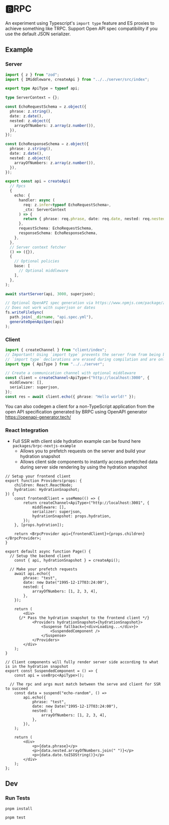 # 🅱️RPC

An experiment using Typescript's `import type` feature and ES proxies to achieve something like TRPC. Support Open API spec compatibility if you use the default JSON serializer.

## Example

### Server

```ts
import { z } from "zod";
import { IMiddleware, createApi } from "../../server/src/index";

export type ApiType = typeof api;

type ServerContext = {};

const EchoRequestSchema = z.object({
  phrase: z.string(),
  date: z.date(),
  nested: z.object({
    arrayOfNumbers: z.array(z.number()),
  }),
});

const EchoResponseSchema = z.object({
  phrase: z.string(),
  date: z.date(),
  nested: z.object({
    arrayOfNumbers: z.array(z.number()),
  }),
});

export const api = createApi(
  // Rpcs
  {
    echo: {
      handler: async (
        req: z.infer<typeof EchoRequestSchema>,
        _ctx: ServerContext
      ) => {
        return { phrase: req.phrase, date: req.date, nested: req.nested };
      },
      requestSchema: EchoRequestSchema,
      responseSchema: EchoResponseSchema,
    },
  },
  // Server context fetcher
  () => ({}),
  {
    // Optional policies
    base: [
      // Optional middleware
    ],
  },
);

await startServer(api, 3000, superjson);

// Optional OpenAPI spec generation via https://www.npmjs.com/package/zod-to-json-schema
// Does not work with superjson or dates
fs.writeFileSync(
  path.join(__dirname, "api.spec.yml"),
  generateOpenApiSpec(api)
);
```

### Client

```ts
import { createChannel } from "client/index";
// Important! Using `import type` prevents the server from from being bundled with the client
// `import type` declarations are erased during compilation and are only used for static analysis
import type { ApiType } from "../../server";

// Create a communication channel with optional middleware
const client = createChannel<ApiType>("http://localhost:3000", {
  middleware: [],
  serializer: superjson,
});
const res = await client.echo({ phrase: "Hello world!" });
```

You can also codegen a client for a non-TypeScript application from the open API specification generated by BRPC using OpenAPI generator https://openapi-generator.tech/

### React Integration

- Full SSR with client side hydration example can be found here `packages/brpc-nextjs-example`
  - Allows you to prefetch requests on the server and build your hydration snapshot
  - Allows client side components to instantly access prefetched data during server side rendering by using the hydration snapshot


```tsx
// Setup your frontend client
export function Providers(props: {
	children: React.ReactNode;
	hydration: HydrationSnapshot;
}) {
	const frontendClient = useMemo(() => {
		return createChannel<ApiType>("http://localhost:3001", {
			middleware: [],
			serializer: superjson,
			hydrationSnapshot: props.hydration,
		});
	}, [props.hydration]);

	return <BrpcProvider api={frontendClient}>{props.children}</BrpcProvider>;
}
```

```tsx
export default async function Page() {
  // Setup the backend client
	const { api, hydrationSnapshot } = createApi();

  // Make your prefetch requests
	await api.echo({
		phrase: "test",
		date: new Date("1995-12-17T03:24:00"),
		nested: {
			arrayOfNumbers: [1, 2, 3, 4],
		},
	});

	return (
		<div>
      {/* Pass the hydration snapshot to the frontend client */}
			<Providers hydrationSnapshot={hydrationSnapshot}>
				<Suspense fallback={<div>Loading...</div>}>
					<SuspendedComponent />
				</Suspense>
			</Providers>
		</div>
	);
}
```

```tsx
// Client components will fully render server side according to what is in the hydration snapshot
export const SuspendedComponent = () => {
	const api = useBrpc<ApiType>();

  // The rpc and args must match between the serve and client for SSR to succeed
	const data = suspend("echo-random", () =>
		api.echo({
			phrase: "test",
			date: new Date("1995-12-17T03:24:00"),
			nested: {
				arrayOfNumbers: [1, 2, 3, 4],
			},
		}),
	);

	return (
		<div>
			<p>{data.phrase}</p>
			<p>{data.nested.arrayOfNumbers.join(" ")}</p>
			<p>{data.date.toISOString()}</p>
		</div>
	);
};
```

## Dev

### Run Tests

`pnpm install`

`pnpm test`
